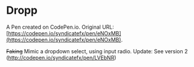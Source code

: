 # Dropp

A Pen created on CodePen.io. Original URL: [https://codepen.io/syndicatefx/pen/eNOxMB](https://codepen.io/syndicatefx/pen/eNOxMB).

<del>Faking</del> Mimic a dropdown select, using input radio.
Update: See version 2 (http://codepen.io/syndicatefx/pen/LVEbNR)